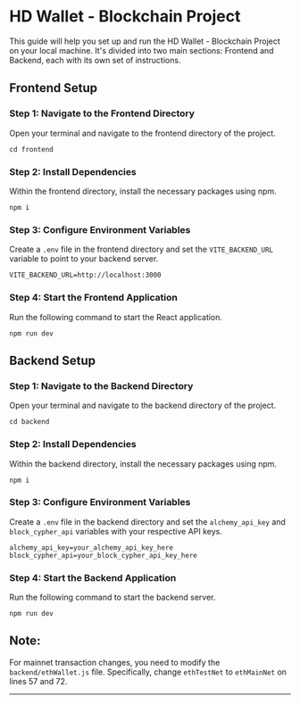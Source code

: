 # HD Wallet - Blockchain Project

This guide will help you set up and run the HD Wallet - Blockchain Project on your local machine. It's divided into two main sections: Frontend and Backend, each with its own set of instructions.

## Frontend Setup

### Step 1: Navigate to the Frontend Directory

Open your terminal and navigate to the frontend directory of the project.

```shell
cd frontend
```

### Step 2: Install Dependencies

Within the frontend directory, install the necessary packages using npm.

```shell
npm i
```

### Step 3: Configure Environment Variables

Create a `.env` file in the frontend directory and set the `VITE_BACKEND_URL` variable to point to your backend server.

```
VITE_BACKEND_URL=http://localhost:3000
```

### Step 4: Start the Frontend Application

Run the following command to start the React application.

```shell
npm run dev
```

## Backend Setup

### Step 1: Navigate to the Backend Directory

Open your terminal and navigate to the backend directory of the project.

```shell
cd backend
```

### Step 2: Install Dependencies

Within the backend directory, install the necessary packages using npm.

```shell
npm i
```

### Step 3: Configure Environment Variables

Create a `.env` file in the backend directory and set the `alchemy_api_key` and `block_cypher_api` variables with your respective API keys.

```
alchemy_api_key=your_alchemy_api_key_here
block_cypher_api=your_block_cypher_api_key_here
```

### Step 4: Start the Backend Application

Run the following command to start the backend server.

```shell
npm run dev
```

## Note:

For mainnet transaction changes, you need to modify the `backend/ethWallet.js` file. Specifically, change `ethTestNet` to `ethMainNet` on lines 57 and 72.

---
